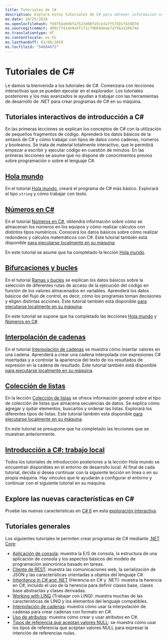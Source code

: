 ```yaml
---
title: Tutoriales de C#
description: Explore estos tutoriales de C# para obtener información sobre cómo compilar programas de C# y conocer las características de este lenguaje.
ms.date: 10/25/2018
ms.openlocfilehash: f49754a9d6fa7523d88fa5ce3a7f57501f434878
ms.sourcegitcommit: d09c77414e9e4fc72c79b04deee7a756a120674e
ms.translationtype: HT
ms.contentlocale: es-ES
ms.lasthandoff: 01/08/2019
ms.locfileid: "54084672"
---
```

# <a name="c-tutorials"></a>Tutoriales de C#

Le damos la bienvenida a los tutoriales de C#. Comenzara con lecciones interactivas que se pueden ejecutar en el explorador. Los tutoriales posteriores y los más avanzados le ayudan a trabajar con las herramientas de desarrollo de .NET para crear programas de C# en su máquina.

## <a name="introduction-to-c-interactive-tutorials"></a>Tutoriales interactivos de introducción a C# #

En las primeras lecciones se explican los conceptos de C# con la utilización de pequeños fragmentos de código. Aprenderá los datos básicos de la sintaxis de C# y cómo trabajar con tipos de datos como cadenas, números y booleanos. Se trata de material totalmente interactivo, que le permitirá empezar a escribir y ejecutar código en cuestión de minutos. En las primeras lecciones se asume que no dispone de conocimientos previos sobre programación o sobre el lenguaje C#.

## <a name="hello-worldintro-to-csharphello-worldyml"></a>[Hola mundo](intro-to-csharp/hello-world.yml)

En el tutorial [Hola mundo](intro-to-csharp/hello-world.yml), creará el programa de C# más básico. Explorará el tipo `string` y cómo trabajar con texto.

## <a name="numbers-in-cintro-to-csharpnumbers-in-csharpyml"></a>[Números en C#](intro-to-csharp/numbers-in-csharp.yml)

En el tutorial [Números en C#](intro-to-csharp/numbers-in-csharp.yml), obtendrá información sobre cómo se almacenan los números en los equipos y cómo realizar cálculos con distintos tipos numéricos. Conocerá los datos básicos sobre cómo realizar redondeos y cálculos matemáticos con C#. Este tutorial también está disponible [para ejecutarse localmente en su máquina](intro-to-csharp/numbers-in-csharp-local.md).

En este tutorial se asume que ha completado la lección [Hola mundo](intro-to-csharp/hello-world.yml).

## <a name="branches-and-loopsintro-to-csharpbranches-and-loopsyml"></a>[Bifurcaciones y bucles](intro-to-csharp/branches-and-loops.yml)

En el tutorial [Ramas y bucles](intro-to-csharp/branches-and-loops.yml) se explican los datos básicos sobre la selección de diferentes rutas de acceso de la ejecución del código en función de los valores almacenados en variables. Aprenderá los datos básicos del flujo de control, es decir, cómo los programas toman decisiones y eligen distintas acciones. Este tutorial también está disponible [para ejecutarse localmente en su máquina](intro-to-csharp/branches-and-loops-local.md).

En este tutorial se supone que ha completado las lecciones [Hola mundo](intro-to-csharp/hello-world.yml) y [Números en C#](intro-to-csharp/numbers-in-csharp.yml).

## <a name="string-interpolationintro-to-csharpinterpolated-stringsyml"></a>[Interpolación de cadenas](intro-to-csharp/interpolated-strings.yml)

En el tutorial [Interpolación de cadenas](intro-to-csharp/interpolated-strings.yml) se muestra cómo insertar valores en una cadena. Aprenderá a crear una cadena interpolada con expresiones C# insertadas y a controlar la apariencia del texto de los resultados de expresión en la cadena de resultado. Este tutorial también está disponible [para ejecutarse localmente en su máquina](intro-to-csharp/interpolated-strings-local.md).

## <a name="list-collectionintro-to-csharplist-collectionyml"></a>[Colección de listas](intro-to-csharp/list-collection.yml)

En la lección [Colección de listas](intro-to-csharp/list-collection.yml) se ofrece información general sobre el tipo de colección de listas que almacena secuencias de datos. Se explica cómo agregar y quitar elementos, buscarlos y ordenar las listas. Explorará los diferentes tipos de listas. Este tutorial también está disponible [para ejecutarse localmente en su máquina](intro-to-csharp/arrays-and-collections.md).

En este tutorial se presupone que ha completado las lecciones que se muestran anteriormente.

## <a name="introduction-to-c----work-locallyintro-to-csharplocal-environmentmd"></a>[Introducción a C#: trabajo local](intro-to-csharp/local-environment.md)

Todos los tutoriales de introducción posteriores a la lección Hola mundo se encuentran disponibles en el entorno de desarrollo local. Al final de cada tutorial, decida si desea continuar con la siguiente lección en línea o en su propia máquina. Hay vínculos que le ayudarán a configurar el entorno y continuar con el siguiente tutorial en su máquina.

## <a name="explore-new-features-in-c"></a>Explore las nuevas características en C# #

Pruebe las nuevas características en [C# 6](../whats-new/csharp-6.md) en esta [exploración interactiva](exploration/csharp-6.yml).

## <a name="general-tutorials"></a>Tutoriales generales

Los siguientes tutoriales le permiten crear programas de C# mediante [.NET Core](../../core/index.md):

* [Aplicación de consola](console-teleprompter.md): muestra la E/S de consola, la estructura de una aplicación de consola y los aspectos básicos del modelo de programación asincrónica basado en tareas.
* [Cliente de REST](console-webapiclient.md): muestra las comunicaciones web, la serialización de JSON y las características orientadas a objetos del lenguaje C#.
* [Inheritance in C# and .NET](inheritance.md) (Herencia en C# y .NET): muestra la herencia en C#, incluido el uso de la herencia para definir clases base, clases base abstractas y clases derivadas.
* [Working with LINQ](working-with-linq.md) (Trabajar con LINQ): muestra muchas de las características de LINQ y los elementos del lenguaje compatibles.
* [Interpolación de cadenas](string-interpolation.md): muestra cómo usar la interpolación de cadenas para crear cadenas con formato en C#.
* [Uso de atributos](attributes.md): muestra cómo crear y usar atributos en C#.
* [Tipos de referencia que aceptan valores NULL](nullable-reference-types.md): se muestra cómo usar los tipos de referencia que aceptan valores NULL para expresar la intención de referencias nulas.
